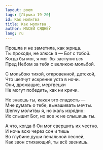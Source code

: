 ```yaml
---
layout: poem
tags: [Лірыка 19-20]
id: Как молитва
title: Как молитва
author: МАСЕЙ СЯДНЁЎ
lang: ru
---
```



Прошла и не заметила, как жрица.  
Ты проходи, не злюсь я — Бог с тобой.  
Когда бы мог, я мог бы заступиться  
Пред Небом за тебя с великою мольбой.  

С мольбою тихой, откровенной, детской,  
Что шепчут искренне уста в ночи.  
Они, дрожащие, мертвецки  
Не могут победить, как ни кричи.  

Не знаешь ты, какая это сладость —  
Мне думать о тебе, вынашивать мечты.  
Шепчу молитвы я, но жаль изрядно:  
Их слышит Бог, но все ж не слышишь ты.  

А что, когда б Он мог свершить их честно.  
И ночь всю через сон и тишь  
Во глубине души печальной песней,  
Как звон стихающий, ты всё звенишь.  
